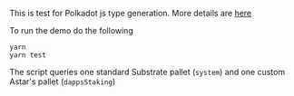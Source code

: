 This is test for Polkadot js type generation. More details are [here](https://polkadot.js.org/docs/api/examples/promise/typegen#generating)

To run the demo do the following
```
yarn
yarn test
```

The script queries one standard Substrate pallet (`system`) and one custom Astar's pallet (`dappsStaking`)